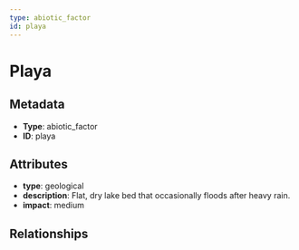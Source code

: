```yaml
---
type: abiotic_factor
id: playa
---
```


# Playa

## Metadata

- **Type**: abiotic_factor
- **ID**: playa

## Attributes

- **type**: geological
- **description**: Flat, dry lake bed that occasionally floods after heavy rain.
- **impact**: medium

## Relationships

